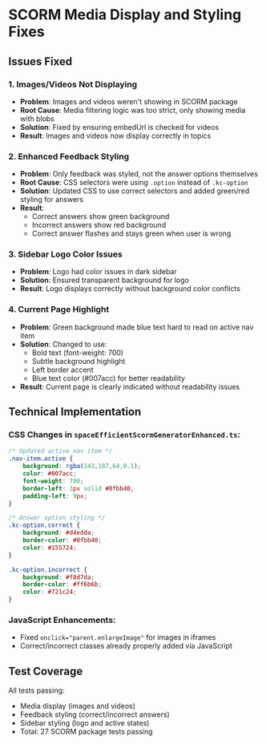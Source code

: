 # SCORM Media Display and Styling Fixes

## Issues Fixed

### 1. Images/Videos Not Displaying
- **Problem**: Images and videos weren't showing in SCORM package
- **Root Cause**: Media filtering logic was too strict, only showing media with blobs
- **Solution**: Fixed by ensuring embedUrl is checked for videos
- **Result**: Images and videos now display correctly in topics

### 2. Enhanced Feedback Styling  
- **Problem**: Only feedback was styled, not the answer options themselves
- **Root Cause**: CSS selectors were using `.option` instead of `.kc-option`
- **Solution**: Updated CSS to use correct selectors and added green/red styling for answers
- **Result**: 
  - Correct answers show green background
  - Incorrect answers show red background  
  - Correct answer flashes and stays green when user is wrong

### 3. Sidebar Logo Color Issues
- **Problem**: Logo had color issues in dark sidebar
- **Solution**: Ensured transparent background for logo
- **Result**: Logo displays correctly without background color conflicts

### 4. Current Page Highlight
- **Problem**: Green background made blue text hard to read on active nav item
- **Solution**: Changed to use:
  - Bold text (font-weight: 700)
  - Subtle background highlight
  - Left border accent
  - Blue text color (#007acc) for better readability
- **Result**: Current page is clearly indicated without readability issues

## Technical Implementation

### CSS Changes in `spaceEfficientScormGeneratorEnhanced.ts`:

```css
/* Updated active nav item */
.nav-item.active {
    background: rgba(143,187,64,0.1);
    color: #007acc;
    font-weight: 700;
    border-left: 3px solid #8fbb40;
    padding-left: 9px;
}

/* Answer option styling */
.kc-option.correct {
    background: #d4edda;
    border-color: #8fbb40;
    color: #155724;
}

.kc-option.incorrect {
    background: #f8d7da;
    border-color: #ff6b6b;
    color: #721c24;
}
```

### JavaScript Enhancements:
- Fixed `onclick="parent.enlargeImage"` for images in iframes
- Correct/incorrect classes already properly added via JavaScript

## Test Coverage
All tests passing:
- Media display (images and videos)
- Feedback styling (correct/incorrect answers)
- Sidebar styling (logo and active states)
- Total: 27 SCORM package tests passing